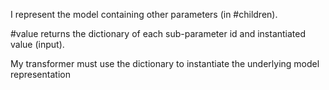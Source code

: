 I represent the model containing other parameters (in #children).

#value returns the dictionary of each sub-parameter id and instantiated value (input).

My transformer must use the dictionary to instantiate the underlying model representation